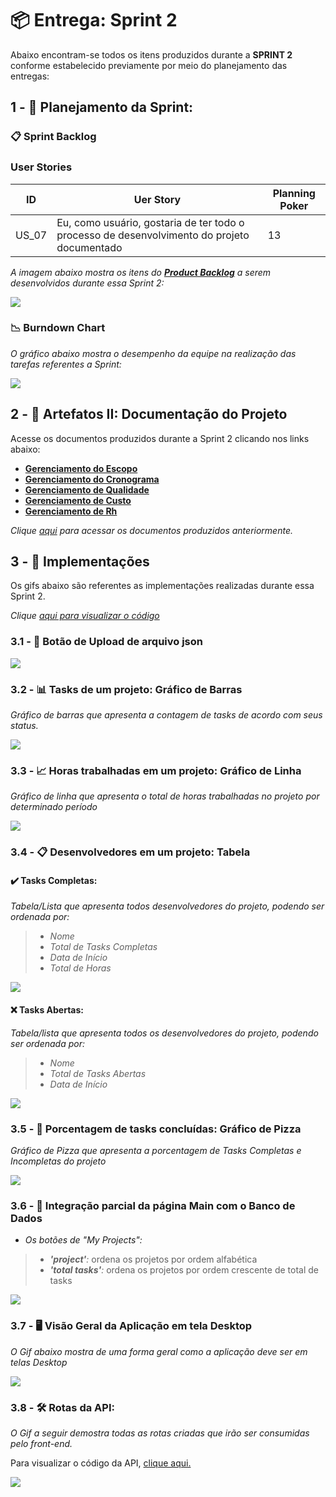 # 📦 Entrega: __Sprint 2__

Abaixo encontram-se todos os itens produzidos durante a __SPRINT 2__ conforme estabelecido previamente por meio do planejamento das entregas: 

## 1 - 📅 Planejamento da Sprint:

### 📋 Sprint Backlog

### User Stories

| ID     | Uer Story                       | Planning Poker                                                 |
| -------| ------------------------------- | -------------------------------------------------------------- | 
| US_07  | Eu, como usuário, gostaria de ter todo o processo de desenvolvimento do projeto documentado | 13 |

*A imagem abaixo mostra os itens do [__Product Backlog__](https://github.com/vinicius-hso/api-fatec-2s-gswatcher/blob/Sprint-1/documentation/%2303_backlog_v3.pdf) a serem desenvolvidos durante essa Sprint 2:*

![](https://github.com/vinicius-hso/api-fatec-2s-gswatcher/blob/Sprint-2/Images/sprint_2_backlog.png)

### 📉 Burndown Chart

*O gráfico abaixo mostra o desempenho da equipe na realização das tarefas referentes a Sprint:*

![](https://github.com/vinicius-hso/api-fatec-2s-gswatcher/blob/Sprint-2/Images/burndown_sprint2.png)

## 2 - 📂 Artefatos II: Documentação do Projeto

Acesse os documentos produzidos durante a Sprint 2 clicando nos links abaixo:

* [__Gerenciamento do Escopo__](https://github.com/vinicius-hso/api-fatec-2s-gswatcher/blob/Sprint-2/Documentation/Gerenciamento%20do%20Escopo.pdf)
* [__Gerenciamento do Cronograma__](https://github.com/vinicius-hso/api-fatec-2s-gswatcher/blob/Sprint-2/Documentation/Gerenciamento%20de%20Cronograma.pdf)
* [__Gerenciamento de Qualidade__](https://github.com/vinicius-hso/api-fatec-2s-gswatcher/blob/Sprint-2/Documentation/Gerenciamento%20de%20Qualidade.pdf)
* [__Gerenciamento de Custo__](https://github.com/vinicius-hso/api-fatec-2s-gswatcher/blob/Sprint-2/Documentation/Gerenciamento%20de%20Custo.pdf)
* [__Gerenciamento de Rh__](https://github.com/vinicius-hso/api-fatec-2s-gswatcher/blob/Sprint-2/Documentation/Gerenciamento%20de%20RH.pdf)

*Clique [aqui](https://github.com/vinicius-hso/api-fatec-2s-gswatcher/tree/Sprint-1#1----artefatos-documenta%C3%A7%C3%A3o-do-projeto) para acessar os documentos produzidos anteriormente.*

## 3 - 💫 Implementações

Os gifs abaixo são referentes as implementações realizadas durante essa Sprint 2.

*Clique [aqui para visualizar o código](https://github.com/vinicius-hso/api-fatec-2s-gswatcher/tree/Sprint-2/GSW_integrado/gswatcher)*

### 3.1 - 🔘 Botão de Upload de arquivo json

![](https://github.com/vinicius-hso/api-fatec-2s-gswatcher/blob/Sprint-2/Images/upload_button_mobile.gif)


### 3.2 - 📊 Tasks de um projeto: Gráfico de Barras

*Gráfico de barras que apresenta a contagem de tasks de acordo com seus status.*

![](https://github.com/vinicius-hso/api-fatec-2s-gswatcher/blob/Sprint-2/Images/%2302_project_tasks_mobile.gif)

### 3.3 - 📈 Horas trabalhadas em um projeto: Gráfico de Linha

*Gráfico de linha que apresenta o total de horas trabalhadas no projeto por determinado período*

![](https://github.com/vinicius-hso/api-fatec-2s-gswatcher/blob/Sprint-2/Images/%2303_total_hours_mobile.gif)

### 3.4 - 📋 Desenvolvedores em um projeto: Tabela

#### ✔️ Tasks Completas:

*Tabela/Lista que apresenta todos desenvolvedores do projeto, podendo ser ordenada por:*
> * *Nome*
> * *Total de Tasks Completas*
> * *Data de Início*
> * *Total de Horas*

![](https://github.com/vinicius-hso/api-fatec-2s-gswatcher/blob/Sprint-2/Images/%2304_devs_completed_tasks_mobile.gif)

#### ❌ Tasks Abertas:

*Tabela/lista que apresenta todos os desenvolvedores do projeto, podendo ser ordenada por:*
> * *Nome*
> * *Total de Tasks Abertas*
> * *Data de Início*

![](https://github.com/vinicius-hso/api-fatec-2s-gswatcher/blob/Sprint-2/Images/%2305_devs_incompleted_tasks_mobile.gif)

### 3.5 - 🍕 Porcentagem de tasks concluídas: Gráfico de Pizza

*Gráfico de Pizza que apresenta a porcentagem de Tasks Completas e Incompletas do projeto*

![](https://github.com/vinicius-hso/api-fatec-2s-gswatcher/blob/Sprint-2/Images/%2306_percentage_mobile.gif)

### 3.6 - 🔗 Integração parcial da página Main com o Banco de Dados

* *Os botões de "My Projects":*
> * *__'project'__:* ordena os projetos por ordem alfabética
> * *__'total tasks'__:* ordena os projetos por ordem crescente de total de tasks

![](https://github.com/vinicius-hso/api-fatec-2s-gswatcher/blob/Sprint-2/Images/%2301_mainMobile.gif)

### 3.7 - 🖥️ Visão Geral da Aplicação em tela Desktop

*O Gif abaixo mostra de uma forma geral como a aplicação deve ser em telas Desktop*

![](https://github.com/vinicius-hso/api-fatec-2s-gswatcher/blob/Sprint-2/Images/geral_desktop.gif)

### 3.8 - :hammer_and_wrench: Rotas da API:

*O Gif a seguir demostra todas as rotas criadas que irão ser consumidas pelo front-end.*

Para visualizar o código da API, [clique aqui.](https://github.com/vinicius-hso/api-fatec-2s-gswatcher/tree/Sprint-2/GSW_integrado/Nodejs)

![](https://github.com/vinicius-hso/api-fatec-2s-gswatcher/blob/Sprint-2/Images/Gif_API.gif)
